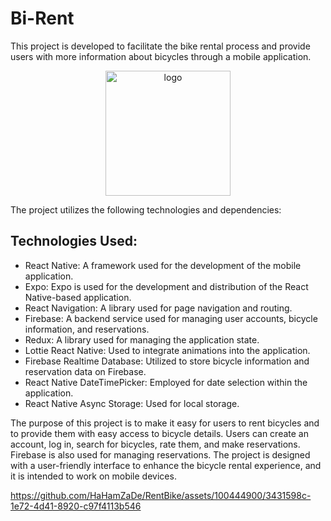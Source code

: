# Bi-Rent

This project is developed to facilitate the bike rental process and provide users with more information about bicycles through a mobile application.

<p align="center"><img src="https://github.com/HaHamZaDe/RentBike/assets/100444900/6c33b378-b1e8-4668-867f-3ca3526cb2c1" alt="logo" width="200"></p>



The project utilizes the following technologies and dependencies:

## Technologies Used:

* React Native: A framework used for the development of the mobile application.
* Expo: Expo is used for the development and distribution of the React Native-based application.
* React Navigation: A library used for page navigation and routing.
* Firebase: A backend service used for managing user accounts, bicycle information, and reservations.
* Redux: A library used for managing the application state.
* Lottie React Native: Used to integrate animations into the application.
* Firebase Realtime Database: Utilized to store bicycle information and reservation data on Firebase.
* React Native DateTimePicker: Employed for date selection within the application.
* React Native Async Storage: Used for local storage.

The purpose of this project is to make it easy for users to rent bicycles and to provide them with easy access to bicycle details. Users can create an account, log in, search for bicycles, rate them, and make reservations. Firebase is also used for managing reservations. The project is designed with a user-friendly interface to enhance the bicycle rental experience, and it is intended to work on mobile devices.


https://github.com/HaHamZaDe/RentBike/assets/100444900/3431598c-1e72-4d41-8920-c97f4113b546

